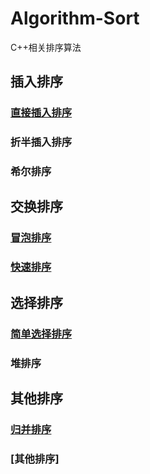 # Algorithm-Sort
C++相关排序算法
## 插入排序

### [直接插入排序](./Algorithm_sort/directInsertSort.cpp)
### 折半插入排序
### 希尔排序


## 交换排序
### [冒泡排序](./Algorithm_sort/bubbleSort.cpp)
### [快速排序](./Algorithm_sort/quickSort.cpp)


## 选择排序
### [简单选择排序](./Algorithm_sort/simpleSelectionSort.cpp)
### 堆排序


## 其他排序
### [归并排序](./Algorithm_sort/mergeSort.cpp)
### [其他排序]
